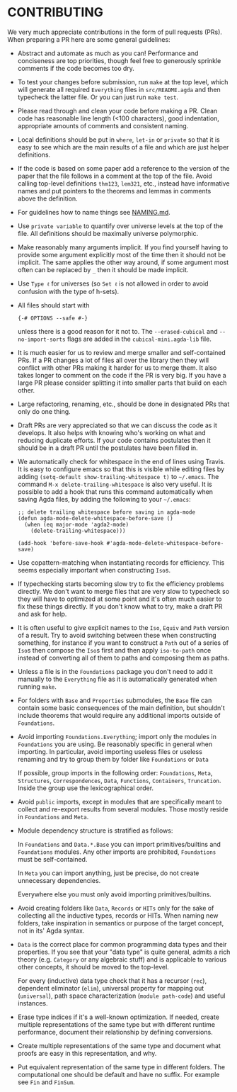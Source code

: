 CONTRIBUTING
============

We very much appreciate contributions in the form of pull requests (PRs).
When preparing a PR here are some general guidelines:

- Abstract and automate as much as you can! Performance and conciseness
  are top priorities, though feel free to generously sprinkle comments if
  the code becomes too dry.

- To test your changes before submission, run `make` at the top level,
  which will generate all required `Everything` files in
  `src/README.agda` and then typecheck the latter file.
  Or you can just run `make test`.

- Please read through and clean your code before making a PR. Clean
  code has reasonable line length (<100 characters), good indentation,
  appropriate amounts of comments and consistent naming.

- Local definitions should be put in `where`, `let-in` or `private` so
  that it is easy to see which are the main results of a file and
  which are just helper definitions.

- If the code is based on some paper add a reference to the version of
  the paper that the file follows in a comment at the top of the
  file. Avoid calling top-level definitions `thm123`, `lem321`, etc.,
  instead have informative names and put pointers to the theorems and
  lemmas in comments above the definition.

- For guidelines how to name things see
  [NAMING.md](https://github.com/cmcmA20/cubical-mini/blob/master/NAMING.md).

- Use `private variable` to quantify over universe levels at the top
  of the file. All definitions should be maximally universe
  polymorphic.

- Make reasonably many arguments implicit. If you find yourself having
  to provide some argument explicitly most of the time then it should
  not be implicit. The same applies the other way around, if some argument
  most often can be replaced by `_` then it should be made implicit.

- Use `Type ℓ` for universes (so `Set ℓ` is not allowed in order to
  avoid confusion with the type of h-sets).

- All files should start with

  `{-# OPTIONS --safe #-}`

  unless there is a good reason for it not to. The `--erased-cubical` and
  `--no-import-sorts` flags are added in the `cubical-mini.agda-lib` file.

- It is much easier for us to review and merge smaller and
  self-contained PRs. If a PR changes a lot of files all over the
  library then they will conflict with other PRs making it harder for
  us to merge them. It also takes longer to comment on the code
  if the PR is very big. If you have a large PR please consider
  splitting it into smaller parts that build on each other.

- Large refactoring, renaming, etc., should be done in designated PRs
  that only do one thing.

- Draft PRs are very appreciated so that we can discuss the code as it
  develops. It also helps with knowing who's working on what and
  reducing duplicate efforts. If your code contains postulates then it
  should be in a draft PR until the postulates have been filled in.

- We automatically check for whitespace in the end of lines using
  Travis. It is easy to configure emacs so that this is visible while
  editing files by adding `(setq-default show-trailing-whitespace t)`
  to `~/.emacs`. The command `M-x delete-trailing-whitespace` is also
  very useful. It is possible to add a hook that runs this command
  automatically when saving Agda files, by adding the following to your
  `~/.emacs`:
  ```
  ;; delete trailing whitespace before saving in agda-mode
  (defun agda-mode-delete-whitespace-before-save ()
    (when (eq major-mode 'agda2-mode)
      (delete-trailing-whitespace)))

  (add-hook 'before-save-hook #'agda-mode-delete-whitespace-before-save)
  ```

- Use copattern-matching when instantiating records for efficiency.
  This seems especially important when constructing `Iso`s.

- If typechecking starts becoming slow try to fix the efficiency
  problems directly. We don't want to merge files that are very slow
  to typecheck so they will have to optimized at some point and it's
  often much easier to fix these things directly. If you don't know
  what to try, make a draft PR and ask for help.

- It is often useful to give explicit names to the `Iso`, `Equiv` and `Path`
  version of a result. Try to avoid switching between these when
  constructing something, for instance if you want to construct a `Path`
  out of a series of `Iso`s then compose the `Iso`s first and then apply
  `iso-to-path` once instead of converting all of them to paths and
  composing them as paths.

- Unless a file is in the `Foundations` package you don't need to add it
  manually to the `Everything` file as it is automatically generated when
  running `make`.

- For folders with `Base` and `Properties` submodules, the `Base` file
  can contain some basic consequences of the main definition, but
  shouldn't include theorems that would require any additional imports outside
  of `Foundations`.

- Avoid importing `Foundations.Everything`; import only the modules in
  `Foundations` you are using. Be reasonably specific in general when
  importing.
  In particular, avoid importing useless files or useless renaming
  and try to group them by folder like `Foundations` or `Data`

  If possible, group imports in the following order: `Foundations`, `Meta`,
  `Structures`, `Correspondences`, `Data`, `Functions`, `Containers`,
  `Truncation`. Inside the group use the lexicographical order.

- Avoid `public` imports, except in modules that are specifically meant
  to collect and re-export results from several modules.
  Those mostly reside in `Foundations` and `Meta`.

- Module dependency structure is stratified as follows:

  In `Foundations` and `Data.*.Base` you can import primitives/builtins and
  `Foundations` modules.
  Any other imports are prohibited, `Foundations` must be self-contained.

  In `Meta` you can import anything, just be precise, do not create
  unnecessary dependencies.

  Everywhere else you must only avoid importing primitives/builtins.

- Avoid creating folders like `Data`, `Records` or `HITs` only for the sake of
  collecting all the inductive types, records or HITs.
  When naming new folders, take inspiration in semantics or purpose of the
  target concept, not in its' Agda syntax.

- `Data` is the correct place for common programming data types and their
  properties. If you see that your "data type" is quite general, admits a rich
  theory (e.g. `Category` or any algebraic stuff) and is applicable to various
  other concepts, it should be moved to the top-level.

  For every (inductive) data type check that it has a recursor (`rec`),
  dependent eliminator (`elim`), universal property for mapping out
  (`universal`), path space characterization (`module path-code`) and useful
  instances.

- Erase type indices if it's a well-known optimization. If needed, create
  multiple representations of the same type but with different runtime
  performance, document their relationship by defining conversions.

- Create multiple representations of the same type and document what proofs
  are easy in this representation, and why.

- Put equivalent representation of the same type in different folders.
  The computational one should be default and have no suffix.
  For example see `Fin` and `FinSum`.
